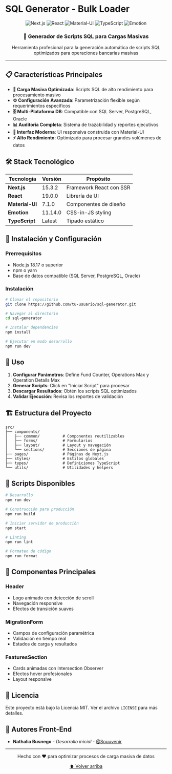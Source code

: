 # SQL Generator - Bulk Loader

<div align="center">
  <img src="https://img.shields.io/badge/Next.js-15.3.2-black?style=for-the-badge&logo=next.js&logoColor=white" alt="Next.js" />
  <img src="https://img.shields.io/badge/React-19.0.0-61DAFB?style=for-the-badge&logo=react&logoColor=black" alt="React" />
  <img src="https://img.shields.io/badge/Material--UI-7.1.0-007FFF?style=for-the-badge&logo=mui&logoColor=white" alt="Material-UI" />
  <img src="https://img.shields.io/badge/TypeScript-3178C6?style=for-the-badge&logo=typescript&logoColor=white" alt="TypeScript" />
  <img src="https://img.shields.io/badge/Emotion-DB7093?style=for-the-badge&logo=emotion&logoColor=white" alt="Emotion" />
</div>

<div align="center">
  <h3>🚀 Generador de Scripts SQL para Cargas Masivas</h3>
  <p>Herramienta profesional para la generación automática de scripts SQL optimizados para operaciones bancarias masivas</p>
</div>

---

## 📋 Características Principales

- **🔄 Carga Masiva Optimizada**: Scripts SQL de alto rendimiento para procesamiento masivo
- **⚙️ Configuración Avanzada**: Parametrización flexible según requerimientos específicos
- **🗄️ Multi-Plataforma DB**: Compatible con SQL Server, PostgreSQL, Oracle
- **📊 Auditoría Completa**: Sistema de trazabilidad y reportes ejecutivos
- **🎨 Interfaz Moderna**: UI responsiva construida con Material-UI
- **⚡ Alto Rendimiento**: Optimizado para procesar grandes volúmenes de datos

## 🛠️ Stack Tecnológico

| Tecnología | Versión | Propósito |
|------------|---------|-----------|
| **Next.js** | 15.3.2 | Framework React con SSR |
| **React** | 19.0.0 | Librería de UI |
| **Material-UI** | 7.1.0 | Componentes de diseño |
| **Emotion** | 11.14.0 | CSS-in-JS styling |
| **TypeScript** | Latest | Tipado estático |

## 🚀 Instalación y Configuración

### Prerrequisitos

- Node.js 18.17 o superior
- npm o yarn
- Base de datos compatible (SQL Server, PostgreSQL, Oracle)

### Instalación

```bash
# Clonar el repositorio
git clone https://github.com/tu-usuario/sql-generator.git

# Navegar al directorio
cd sql-generator

# Instalar dependencias
npm install

# Ejecutar en modo desarrollo
npm run dev
```

## 📖 Uso

1. **Configurar Parámetros**: Define Fund Counter, Operations Max y Operation Details Max
2. **Generar Scripts**: Click en "Iniciar Script" para procesar
3. **Descargar Resultados**: Obtén los scripts SQL optimizados
4. **Validar Ejecución**: Revisa los reportes de validación

## 🏗️ Estructura del Proyecto

```
src/
├── components/
│   ├── common/          # Componentes reutilizables
│   ├── forms/           # Formularios
│   ├── layout/          # Layout y navegación
│   └── sections/        # Secciones de página
├── pages/               # Páginas de Next.js
├── styles/              # Estilos globales
├── types/               # Definiciones TypeScript
└── utils/               # Utilidades y helpers
```

## 🔧 Scripts Disponibles

```bash
# Desarrollo
npm run dev

# Construcción para producción
npm run build

# Iniciar servidor de producción
npm start

# Linting
npm run lint

# Formateo de código
npm run format
```

## 🎨 Componentes Principales

### Header
- Logo animado con detección de scroll
- Navegación responsive
- Efectos de transición suaves

### MigrationForm
- Campos de configuración paramétrica
- Validación en tiempo real
- Estados de carga y resultados

### FeaturesSection
- Cards animadas con Intersection Observer
- Efectos hover profesionales
- Layout responsive


## 📝 Licencia

Este proyecto está bajo la Licencia MIT. Ver el archivo `LICENSE` para más detalles.

## 👥 Autores Front-End

- **Nathalia Busnego** - *Desarrollo inicial* - [@Souuvenir](https://github.com/Souuvenir)

---

<div align="center">
  <p>Hecho con ❤️ para optimizar procesos de carga masiva de datos</p>
  <p>
    <a href="#top">⬆️ Volver arriba</a>
  </p>
</div>
